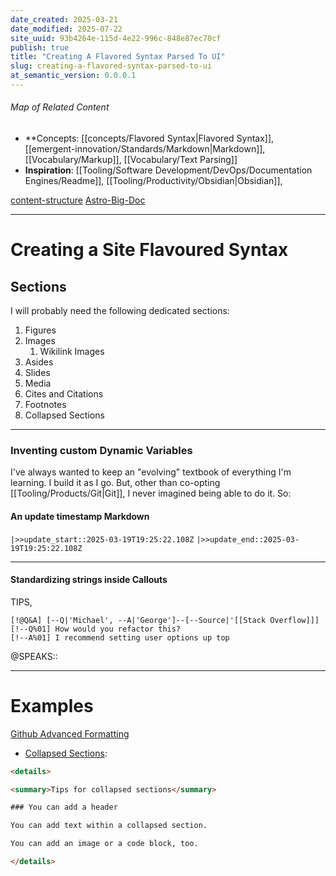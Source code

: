 ```yaml
---
date_created: 2025-03-21
date_modified: 2025-07-22
site_uuid: 93b4264e-115d-4e22-996c-848e87ec70cf
publish: true
title: "Creating A Flavored Syntax Parsed To UI"
slug: creating-a-flavored-syntax-parsed-to-ui
at_semantic_version: 0.0.0.1
---
```

###### Map of Related Content
- **Concepts: [[concepts/Flavored Syntax|Flavored Syntax]],  [[emergent-innovation/Standards/Markdown|Markdown]], [[Vocabulary/Markup]], [[Vocabulary/Text Parsing]]
- **Inspiration**: [[Tooling/Software Development/DevOps/Documentation Engines/Readme]], [[Tooling/Productivity/Obsidian|Obsidian]],

[content-structure](https://github.com/MicroWebStacks/content-structure)
[Astro-Big-Doc](https://github.com/MicroWebStacks/astro-big-doc/tree/main)

---
# Creating a Site Flavoured Syntax 

## Sections

I will probably need the following dedicated sections:
1. Figures
2. Images
	1. Wikilink Images
3. Asides
4. Slides
5. Media
6. Cites and Citations
7. Footnotes
8. Collapsed Sections
---
### Inventing custom Dynamic Variables

I've always wanted to keep an "evolving" textbook of everything I'm learning. I build it as I go. But, other than co-opting [[Tooling/Products/Git|Git]], I never imagined being able to do it. So:

#### An update timestamp Markdown
`|>>update_start::2025-03-19T19:25:22.108Z`
`|>>update_end::2025-03-19T19:25:22.108Z` 

---
#### Standardizing strings inside Callouts

TIPS, 
```
[!@Q&A] [--Q|'Michael', --A|'George']--[--Source|'[[Stack Overflow]]]
[!--Q%01] How would you refactor this?
[!--A%01] I recommend setting user options up top
```

@SPEAKS::

---
# Examples

[Github Advanced Formatting](https://docs.github.com/en/get-started/writing-on-github/working-with-advanced-formatting/)

- [Collapsed Sections](https://docs.github.com/en/get-started/writing-on-github/working-with-advanced-formatting/organizing-information-with-collapsed-sections): 
```html
<details>

<summary>Tips for collapsed sections</summary>

### You can add a header

You can add text within a collapsed section.

You can add an image or a code block, too.

</details>
```


